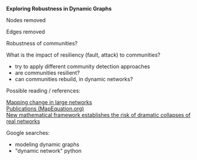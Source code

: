 **Exploring Robustness in Dynamic Graphs**

Nodes removed

Edges removed

Robustness of communities?

What is the impact of resiliency (fault, attack) to communities?
- try to apply different community detection approaches
- are communities resilient?
- can communities rebuild, in dynamic networks?


Possible reading / references:

[Mapping change in large networks](http://www.mapequation.org/assets/publications/PLoSONE2010Rosvall.pdf)<br>
[Publications (MapEquation.org)](http://www.mapequation.org/publications.html)<br>
[New mathematical framework establishes the risk of dramatic collapses of real networks](https://www.sciencedaily.com/releases/2018/02/180228134111.htm)<br>



Google searches:
- modeling dynamic graphs
- "dynamic network" python
